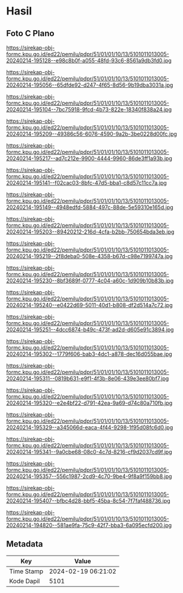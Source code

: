 # Hasil

## Foto C Plano

https://sirekap-obj-formc.kpu.go.id/ed22/pemilu/pdpr/51/01/01/10/13/5101011013005-20240214-195128--e98c8b0f-a055-48fd-93c6-8561a9db3fd0.jpg

https://sirekap-obj-formc.kpu.go.id/ed22/pemilu/pdpr/51/01/01/10/13/5101011013005-20240214-195056--65dfde92-d247-4f65-8d56-9b19dba3031a.jpg

https://sirekap-obj-formc.kpu.go.id/ed22/pemilu/pdpr/51/01/01/10/13/5101011013005-20240214-195104--7bc75918-9fcd-4b73-822e-18340f838a24.jpg

https://sirekap-obj-formc.kpu.go.id/ed22/pemilu/pdpr/51/01/01/10/13/5101011013005-20240214-195209--49386c56-6076-4590-9a2b-3be0228d00fc.jpg

https://sirekap-obj-formc.kpu.go.id/ed22/pemilu/pdpr/51/01/01/10/13/5101011013005-20240214-195217--ad7c212e-9900-4444-9960-86de3ff1a93b.jpg

https://sirekap-obj-formc.kpu.go.id/ed22/pemilu/pdpr/51/01/01/10/13/5101011013005-20240214-195141--f02cac03-8bfc-47d5-bba1-c8d57c11cc7a.jpg

https://sirekap-obj-formc.kpu.go.id/ed22/pemilu/pdpr/51/01/01/10/13/5101011013005-20240214-195149--4948edfd-5884-497c-88de-5e59310e165d.jpg

https://sirekap-obj-formc.kpu.go.id/ed22/pemilu/pdpr/51/01/01/10/13/5101011013005-20240214-195203--89420212-216d-4cfa-b2bb-750654bda3eb.jpg

https://sirekap-obj-formc.kpu.go.id/ed22/pemilu/pdpr/51/01/01/10/13/5101011013005-20240214-195219--2f8deba0-508e-4358-b67d-c98e7199747a.jpg

https://sirekap-obj-formc.kpu.go.id/ed22/pemilu/pdpr/51/01/01/10/13/5101011013005-20240214-195230--8bf3689f-0777-4c04-a60c-1d909b10b83b.jpg

https://sirekap-obj-formc.kpu.go.id/ed22/pemilu/pdpr/51/01/01/10/13/5101011013005-20240214-195240--e0422d69-5011-40d1-b808-df2d514a7c72.jpg

https://sirekap-obj-formc.kpu.go.id/ed22/pemilu/pdpr/51/01/01/10/13/5101011013005-20240214-195251--4dcc6874-b49c-473f-ad2d-d605e91c3894.jpg

https://sirekap-obj-formc.kpu.go.id/ed22/pemilu/pdpr/51/01/01/10/13/5101011013005-20240214-195302--1779f606-bab3-4dc1-a878-dec16d055bae.jpg

https://sirekap-obj-formc.kpu.go.id/ed22/pemilu/pdpr/51/01/01/10/13/5101011013005-20240214-195311--0819b631-e9f1-4f3b-8e06-439e3ee80bf7.jpg

https://sirekap-obj-formc.kpu.go.id/ed22/pemilu/pdpr/51/01/01/10/13/5101011013005-20240214-195320--e2e4bf22-d791-42ea-9a69-d74c80a710fb.jpg

https://sirekap-obj-formc.kpu.go.id/ed22/pemilu/pdpr/51/01/01/10/13/5101011013005-20240214-195329--a345066d-eaca-4f44-9298-1f95d08fc6d0.jpg

https://sirekap-obj-formc.kpu.go.id/ed22/pemilu/pdpr/51/01/01/10/13/5101011013005-20240214-195341--9a0cbe68-08c0-4c7d-8216-cf9d2037cd9f.jpg

https://sirekap-obj-formc.kpu.go.id/ed22/pemilu/pdpr/51/01/01/10/13/5101011013005-20240214-195357--556c1987-2cd9-4c70-9be4-9f8a9f159bb8.jpg

https://sirekap-obj-formc.kpu.go.id/ed22/pemilu/pdpr/51/01/01/10/13/5101011013005-20240214-195407--bfbc4d28-bbf5-45ba-8c54-7f7faf488736.jpg

https://sirekap-obj-formc.kpu.go.id/ed22/pemilu/pdpr/51/01/01/10/13/5101011013005-20240214-194820--581ae9fa-75c9-42f7-bba3-6a095ecfd200.jpg


## Metadata

| Key        | Value               |
| ---------- | ------------------- |
| Time Stamp | 2024-02-19 06:21:02 |
| Kode Dapil | 5101                |



